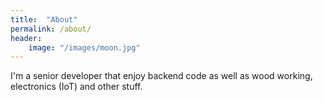 ```yaml
---
title:  "About"
permalink: /about/
header:
    image: "/images/moon.jpg"
---
```

I'm a senior developer that enjoy backend code as well as wood working, electronics (IoT) and other stuff.

